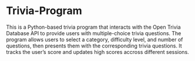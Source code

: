 # Trivia-Program
This is a Python-based trivia program that interacts with the Open Trivia Database API to provide users with multiple-choice trivia questions. The program allows users to select a category, difficulty level, and number of questions, then presents them with the corresponding trivia questions. It tracks the user’s score and updates high scores accross different sessions.
